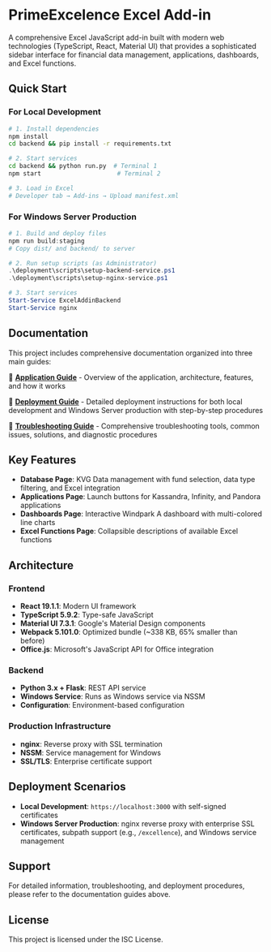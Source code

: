 # PrimeExcelence Excel Add-in

A comprehensive Excel JavaScript add-in built with modern web technologies (TypeScript, React, Material UI) that provides a sophisticated sidebar interface for financial data management, applications, dashboards, and Excel functions.

## Quick Start

### For Local Development
```bash
# 1. Install dependencies
npm install
cd backend && pip install -r requirements.txt

# 2. Start services
cd backend && python run.py  # Terminal 1
npm start                     # Terminal 2

# 3. Load in Excel
# Developer tab → Add-ins → Upload manifest.xml
```

### For Windows Server Production
```powershell
# 1. Build and deploy files
npm run build:staging
# Copy dist/ and backend/ to server

# 2. Run setup scripts (as Administrator)
.\deployment\scripts\setup-backend-service.ps1
.\deployment\scripts\setup-nginx-service.ps1

# 3. Start services
Start-Service ExcelAddinBackend
Start-Service nginx
```

## Documentation

This project includes comprehensive documentation organized into three main guides:

📖 **[Application Guide](APPLICATION_GUIDE.md)** - Overview of the application, architecture, features, and how it works

🚀 **[Deployment Guide](DEPLOYMENT_GUIDE.md)** - Detailed deployment instructions for both local development and Windows Server production with step-by-step procedures

🔧 **[Troubleshooting Guide](TROUBLESHOOTING_GUIDE.md)** - Comprehensive troubleshooting tools, common issues, solutions, and diagnostic procedures

## Key Features

- **Database Page**: KVG Data management with fund selection, data type filtering, and Excel integration
- **Applications Page**: Launch buttons for Kassandra, Infinity, and Pandora applications  
- **Dashboards Page**: Interactive Windpark A dashboard with multi-colored line charts
- **Excel Functions Page**: Collapsible descriptions of available Excel functions

## Architecture

### Frontend
- **React 19.1.1**: Modern UI framework
- **TypeScript 5.9.2**: Type-safe JavaScript
- **Material UI 7.3.1**: Google's Material Design components
- **Webpack 5.101.0**: Optimized bundle (~338 KB, 65% smaller than before)
- **Office.js**: Microsoft's JavaScript API for Office integration

### Backend
- **Python 3.x + Flask**: REST API service
- **Windows Service**: Runs as Windows service via NSSM
- **Configuration**: Environment-based configuration

### Production Infrastructure  
- **nginx**: Reverse proxy with SSL termination
- **NSSM**: Service management for Windows
- **SSL/TLS**: Enterprise certificate support

## Deployment Scenarios

- **Local Development**: `https://localhost:3000` with self-signed certificates
- **Windows Server Production**: nginx reverse proxy with enterprise SSL certificates, subpath support (e.g., `/excellence`), and Windows service management

## Support

For detailed information, troubleshooting, and deployment procedures, please refer to the documentation guides above.

## License

This project is licensed under the ISC License.
